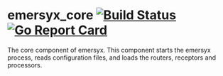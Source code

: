 # emersyx_core [![Build Status][build-img]][build-url] [![Go Report Card][gorep-img]][gorep-url]

The core component of emersyx. This component starts the emersyx process, reads configuration files, and loads the
routers, receptors and processors.

[build-img]: https://travis-ci.org/emersyx/emersyx_core.svg?branch=master
[build-url]: https://travis-ci.org/emersyx/emersyx_core
[gorep-img]: https://goreportcard.com/badge/github.com/emersyx/emersyx_core
[gorep-url]: https://goreportcard.com/report/github.com/emersyx/emersyx_core
